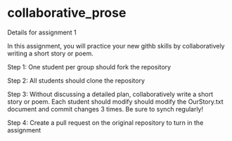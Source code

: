 # collaborative_prose
Details for assignment 1

In this assignment, you will practice your new githb skills by collaboratively writing a short story or poem. 

Step 1: One student per group should fork the repository

Step 2: All students should clone the repository

Step 3: Without discussing a detailed plan, collaboratively write a short story or poem. Each student should modify should modify 
        the OurStory.txt document and commit changes 3 times. Be sure to synch regularly!
        
Step 4: Create a pull request on the original repository to turn in the assignment

